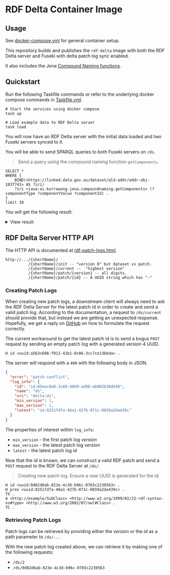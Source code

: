 # RDF Delta Container Image

## Usage

See [docker-compose.yml](docker-compose.yml) for general container setup.

This repository builds and publishes the `rdf-delta` image with both the RDF Delta server and Fuseki with delta patch log sync enabled.

It also includes the Jena [Compound Naming functions](https://github.com/Kurrawong/jena-compound-naming).

## Quickstart

Run the following Taskfile commands or refer to the underlying docker compose commands in [Taskfile.yml](Taskfile.yml).

```shell
# Start the services using docker compose
task up

# Load example data to RDF Delta server
task load
```

You will now have an RDF Delta server with the initial data loaded and two Fuseki servers synced to it.

You will be able to send SPARQL queries to both Fuseki servers on `/ds`.

> Send a query using the compound naming function `getComponents`.

```sparql
SELECT *
WHERE {
    BIND(<https://linked.data.gov.au/dataset/qld-addr/addr-obj-1837741> AS ?iri)
    ?iri <java:ai.kurrawong.jena.compoundnaming.getComponents> (?componentType ?componentValue ?componentId) .
}
limit 10
```

You will get the following result:

<details>
    <summary>View result</summary>

```
{ "head": {
    "vars": [ "iri" , "componentType" , "componentValue" , "componentId" ]
  } ,
  "results": {
    "bindings": [
      {
        "iri": { "type": "uri" , "value": "https://linked.data.gov.au/dataset/qld-addr/addr-obj-1837741" } ,
        "componentType": { "type": "uri" , "value": "https://w3id.org/profile/anz-address/AnzAddressComponentTypes/numberFirst" } ,
        "componentValue": { "type": "literal" , "value": "2342" } ,
        "componentId": { "type": "literal" , "value": "_:59d38bb385f7a08fa55521964314431f" }
      } ,
      {
        "iri": { "type": "uri" , "value": "https://linked.data.gov.au/dataset/qld-addr/addr-obj-1837741" } ,
        "componentType": { "type": "uri" , "value": "https://w3id.org/profile/anz-address/AnzAddressComponentTypes/locality" } ,
        "componentValue": { "type": "literal" , "value": "MERMAID BEACH" } ,
        "componentId": { "type": "literal" , "value": "<https://linked.data.gov.au/dataset/qld-addr/locality-MERMAID-BEACH>" }
      } ,
      {
        "iri": { "type": "uri" , "value": "https://linked.data.gov.au/dataset/qld-addr/addr-obj-1837741" } ,
        "componentType": { "type": "uri" , "value": "https://w3id.org/profile/anz-address/AnzAddressComponentTypes/numberLast" } ,
        "componentValue": { "type": "literal" , "value": "2358" } ,
        "componentId": { "type": "literal" , "value": "_:c7c27dea4b78b405697499bb607b6d98" }
      } ,
      {
        "iri": { "type": "uri" , "value": "https://linked.data.gov.au/dataset/qld-addr/addr-obj-1837741" } ,
        "componentType": { "type": "uri" , "value": "https://w3id.org/profile/anz-address/AnzAddressComponentTypes/flatTypeCode" } ,
        "componentValue": { "type": "literal" , "value": "U" } ,
        "componentId": { "type": "literal" , "value": "<https://example.com/flatTypeCode/U>" }
      } ,
      {
        "iri": { "type": "uri" , "value": "https://linked.data.gov.au/dataset/qld-addr/addr-obj-1837741" } ,
        "componentType": { "type": "uri" , "value": "https://w3id.org/profile/anz-address/AnzAddressComponentTypes/flatNumber" } ,
        "componentValue": { "type": "literal" , "value": "14" } ,
        "componentId": { "type": "literal" , "value": "_:7171660f119972efcc2ac158667912c1" }
      } ,
      {
        "iri": { "type": "uri" , "value": "https://linked.data.gov.au/dataset/qld-addr/addr-obj-1837741" } ,
        "componentType": { "type": "uri" , "value": "https://linked.data.gov.au/def/roads/ct/RoadType" } ,
        "componentValue": { "type": "literal" , "value": "HWY (Y)" } ,
        "componentId": { "type": "literal" , "value": "_:d431e7556a44be11a59e6162f8b017d1" }
      } ,
      {
        "iri": { "type": "uri" , "value": "https://linked.data.gov.au/dataset/qld-addr/addr-obj-1837741" } ,
        "componentType": { "type": "uri" , "value": "https://w3id.org/profile/anz-address/AnzAddressComponentTypes/levelTypeCode" } ,
        "componentValue": { "type": "literal" , "value": "G" } ,
        "componentId": { "type": "literal" , "value": "<https://linked.data.gov.au/dataset/gnaf/code/levelType/G>" }
      } ,
      {
        "iri": { "type": "uri" , "value": "https://linked.data.gov.au/dataset/qld-addr/addr-obj-1837741" } ,
        "componentType": { "type": "uri" , "value": "https://linked.data.gov.au/def/roads/ct/RoadName" } ,
        "componentValue": { "type": "literal" , "value": "Gold Coast" } ,
        "componentId": { "type": "literal" , "value": "_:1e00ba69154e028bd57c4d752bb67de0" }
      }
    ]
  }
}

```

</details>

## RDF Delta Server HTTP API

The HTTP API is documented at [rdf-patch-logs.html](https://afs.github.io/rdf-delta/rdf-patch-logs.html).

```
http://.../{shortName}/
          /{shortName}/init -- "version 0" but dataset vs patch.
          /{shortName}/current --  "highest version"
          /{shortName}/patch/{version} -- all digits.
          /{shortName}/patch/{id} -- A UUID string which has "-"
```

### Creating Patch Logs

When creating new patch logs, a downstream client will always need to ask the RDF Delta Server for the latest patch id in order to create and send a valid patch log. According to the documentation, a request to `/ds/current` should provide that, but instead we are getting an unexpected response. Hopefully, we get a reply on [GitHub](https://github.com/afs/rdf-delta/discussions/270) on how to formulate the request correctly.

The current workaround to get the latest patch id is to send a bogus `POST` request by sending an empty patch log with a generated version 4 UUID.

```turtle
H id <uuid:a563c698-f911-41b1-9c06-3cc7ce13bbda> .
```

The server will respond with a `400` with the following body in JSON.

```json
{
  "error": "patch-conflict",
  "log_info": {
    "id": "id:85eec0a0-3c89-4669-ad98-ab002b30d649",
    "name": "ds",
    "uri": "delta:ds",
    "min_version": 1,
    "max_version": 1,
    "latest": "id:8251fdfa-46a1-427b-871c-0659a2da439c"
  }
}
```

The properties of interest within `log_info`:

- `min_version` - the first patch log _version_
- `max_version` - the latest patch log _version_
- `latest` - the latest patch log _id_

Now that the _id_ is known, we can construct a valid RDF patch and send a `POST` request to the RDF Delta Server at `/ds/`.

> Creating new patch log. Ensure a new UUID is generated for the id.

```
H id <uuid:0d82d6ab-823e-4c38-b96c-0765c2230563> .
H prev <uuid:8251fdfa-46a1-427b-871c-0659a2da439c> .
TX .
A <http://example/SubClass> <http://www.w3.org/1999/02/22-rdf-syntax-ns#type> <http://www.w3.org/2002/07/owl#Class> .
TC .
```

### Retrieving Patch Logs

Patch logs can be retrieved by providing either the _version_ or the _id_ as a path parameter to `/ds/...`

With the new patch log created above, we can retrieve it by making one of the following requests:

- `/ds/2`
- `/ds/0d82d6ab-823e-4c38-b96c-0765c2230563`
